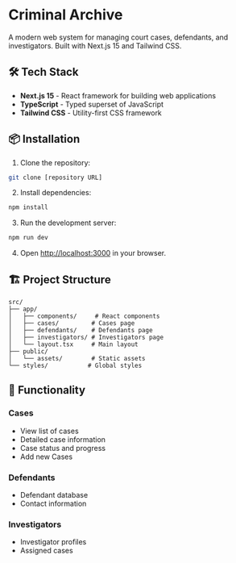 # Criminal Archive

A modern web system for managing court cases, defendants, and investigators. Built with Next.js 15 and Tailwind CSS.

## 🛠 Tech Stack

-   **Next.js 15** - React framework for building web applications
-   **TypeScript** - Typed superset of JavaScript
-   **Tailwind CSS** - Utility-first CSS framework

## 📦 Installation

1. Clone the repository:

```bash
git clone [repository URL]
```

2. Install dependencies:

```bash
npm install
```

3. Run the development server:

```bash
npm run dev
```

4. Open [http://localhost:3000](http://localhost:3000) in your browser.

## 🏗 Project Structure

```
src/
├── app/
│   ├── components/     # React components
│   ├── cases/         # Cases page
│   ├── defendants/    # Defendants page
│   ├── investigators/ # Investigators page
│   └── layout.tsx     # Main layout
├── public/
│   └── assets/        # Static assets
└── styles/           # Global styles
```

## 🎯 Functionality

### Cases

-   View list of cases
-   Detailed case information
-   Case status and progress
-   Add new Cases

### Defendants

-   Defendant database
-   Contact information

### Investigators

-   Investigator profiles
-   Assigned cases
